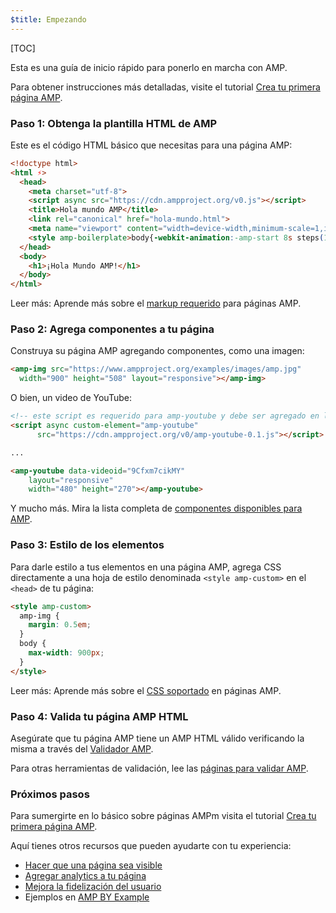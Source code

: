 ```yaml
---
$title: Empezando
---
```

[TOC]

Esta es una guía de inicio rápido para ponerlo en marcha con AMP.

Para obtener instrucciones más detalladas, visite el tutorial [Crea tu primera página AMP](/es/docs/getting_started/create.html).

### Paso 1: Obtenga la plantilla HTML de AMP

Este es el código HTML básico que necesitas para una página AMP:

```html
<!doctype html>
<html ⚡>
  <head>
    <meta charset="utf-8">
    <script async src="https://cdn.ampproject.org/v0.js"></script>
    <title>Hola mundo AMP</title>
    <link rel="canonical" href="hola-mundo.html">
    <meta name="viewport" content="width=device-width,minimum-scale=1,initial-scale=1">
    <style amp-boilerplate>body{-webkit-animation:-amp-start 8s steps(1,end) 0s 1 normal both;-moz-animation:-amp-start 8s steps(1,end) 0s 1 normal both;-ms-animation:-amp-start 8s steps(1,end) 0s 1 normal both;animation:-amp-start 8s steps(1,end) 0s 1 normal both}@-webkit-keyframes -amp-start{from{visibility:hidden}to{visibility:visible}}@-moz-keyframes -amp-start{from{visibility:hidden}to{visibility:visible}}@-ms-keyframes -amp-start{from{visibility:hidden}to{visibility:visible}}@-o-keyframes -amp-start{from{visibility:hidden}to{visibility:visible}}@keyframes -amp-start{from{visibility:hidden}to{visibility:visible}}</style><noscript><style amp-boilerplate>body{-webkit-animation:none;-moz-animation:none;-ms-animation:none;animation:none}</style></noscript>
  </head>
  <body>
    <h1>¡Hola Mundo AMP!</h1>
  </body>
</html>
```

Leer más: Aprende más sobre el [markup requerido](/es/docs/fundamentals/spec.html#required-markup) para páginas AMP.

### Paso 2: Agrega componentes a tu página

Construya su página AMP agregando componentes, como una imagen:

```html
<amp-img src="https://www.ampproject.org/examples/images/amp.jpg"
  width="900" height="508" layout="responsive"></amp-img>
```

O bien, un video de YouTube:

```html
<!-- este script es requerido para amp-youtube y debe ser agregado en la sección <head> de tu página AMP  -->
<script async custom-element="amp-youtube"
      src="https://cdn.ampproject.org/v0/amp-youtube-0.1.js"></script>

...

<amp-youtube data-videoid="9Cfxm7cikMY"
    layout="responsive"
    width="480" height="270"></amp-youtube>
```

Y mucho más. Mira la lista completa de [componentes disponibles para AMP](/es/docs/reference/components.html).

### Paso 3: Estilo de los elementos

Para darle estilo a tus elementos en una página AMP, agrega CSS directamente a una hoja de estilo denominada `<style amp-custom>` en el  `<head>` de tu página:

```html
<style amp-custom>
  amp-img {
    margin: 0.5em;
  }
  body {
    max-width: 900px;
  }
</style>
```

Leer más: Aprende más sobre el [CSS soportado](/es/docs/design/responsive/style_pages.html) en páginas AMP.

### Paso 4: Valida tu página AMP HTML

Asegúrate que tu página AMP tiene un AMP HTML válido verificando la misma a través del [Validador AMP](https://validator.ampproject.org/).

Para otras herramientas de validación, lee las [páginas para validar AMP](/es/docs/fundamentals/validate.html).

### Próximos pasos

Para sumergirte en lo básico sobre páginas AMPm visita el tutorial [Crea tu primera página AMP](/es/docs/getting_started/create.html).

Aquí tienes otros recursos que pueden ayudarte con tu experiencia:

* [Hacer que una página sea visible](/es/docs/fundamentals/discovery.html)
* [Agregar analytics a tu página](/es/docs/analytics/analytics_amp.html)
* [Mejora la fidelización del usuario](/es/docs/fundamentals/engagement.html)
* Ejemplos en [AMP BY Example](https://ampbyexample.com/)
